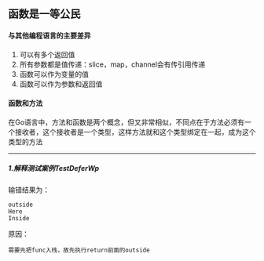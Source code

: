 ## 函数是一等公民
#### 与其他编程语言的主要差异
1. 可以有多个返回值
2. 所有参数都是值传递：slice，map，channel会有传引用传递
3. 函数可以作为变量的值
4. 函数可以作为参数和返回值

#### 函数和方法
在Go语言中，方法和函数是两个概念，但又非常相似，不同点在于方法必须有一个接收者，这个接收者是一个类型，这样方法就和这个类型绑定在一起，成为这个类型的方法

-------------------------------
##### 1.解释测试案例TestDeferWp
输错结果为：
```
outside
Here
Inside
```
原因：
```
需要先把func入栈，故先执行return前面的outside
```
